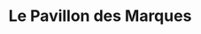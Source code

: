 ---
title: "Le Pavillon des Marques"
url: /epinay-sur-seine/le-pavillon-des-marques/
shop: vêtements
---